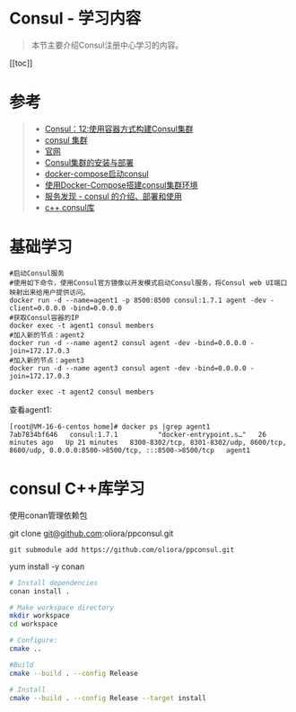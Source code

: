 # Consul - 学习内容

> 本节主要介绍Consul注册中心学习的内容。

[[toc]]

# 参考

> - [Consul：12:使用容器方式构建Consul集群](https://blog.csdn.net/liumiaocn/article/details/104636827)
> - [consul 集群](https://www.cnblogs.com/xiaohanlin/p/8016803.html)
> - [官网](https://www.consul.io/)
> - [Consul集群的安装与部署 ](https://www.cnblogs.com/liyuanhong/articles/14600711.html)
> - [docker-compose启动consul](https://www.cnblogs.com/brady-wang/p/14440649.html)
> - [使用Docker-Compose搭建consul集群环境](https://blog.csdn.net/m0_56444183/article/details/121717456)
> - [服务发现 - consul 的介绍、部署和使用](https://blog.csdn.net/buxiaoxia/article/details/69788114)
> - [c++ consul库](https://github.com/oliora/ppconsul )
>

# 基础学习

```
#启动Consul服务
#使用如下命令，使用Consul官方镜像以开发模式启动Consul服务，将Consul web UI端口映射出来给用户提供访问。
docker run -d --name=agent1 -p 8500:8500 consul:1.7.1 agent -dev -client=0.0.0.0 -bind=0.0.0.0
#获取Consul容器的IP
docker exec -t agent1 consul members
#加入新的节点：agent2
docker run -d --name agent2 consul agent -dev -bind=0.0.0.0 -join=172.17.0.3
#加入新的节点：agent3
docker run -d --name agent3 consul agent -dev -bind=0.0.0.0 -join=172.17.0.3

docker exec -t agent2 consul members
```

查看agent1:

```
[root@VM-16-6-centos home]# docker ps |grep agent1
7ab7834bf646   consul:1.7.1          "docker-entrypoint.s…"   26 minutes ago   Up 21 minutes   8300-8302/tcp, 8301-8302/udp, 8600/tcp, 8600/udp, 0.0.0.0:8500->8500/tcp, :::8500->8500/tcp   agent1
```

# consul C++库学习

使用conan管理依赖包

 git clone git@github.com:oliora/ppconsul.git

```
git submodule add https://github.com/oliora/ppconsul.git
```

yum install -y conan

```bash
# Install dependencies
conan install .

# Make workspace directory
mkdir workspace
cd workspace

# Configure:
cmake ..

#Build
cmake --build . --config Release

# Install
cmake --build . --config Release --target install
```
